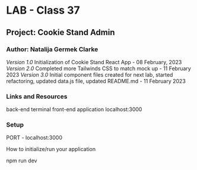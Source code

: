 # LAB - Class 37

## Project: Cookie Stand Admin

### Author: Natalija Germek Clarke

*Version 1.0* Initialization of Cookie Stand React App - 08 February, 2023
*Version 2.0* Completed more Tailwinds CSS to match mock up - 11 February 2023
*Version 3.0* Initial component files created for next lab, started refactoring, updated data.js file, 
updated README.md - 11 February 2023

### Links and Resources

back-end terminal
front-end application localhost:3000

### Setup

PORT - localhost:3000

How to initialize/run your application

npm run dev
